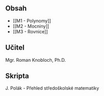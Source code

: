 ## Obsah
- [[M1 - Polynomy]]
- [[M2 - Mocniny]]
- [[M3 - Rovnice]]
## Učitel
Mgr. Roman Knobloch, Ph.D.
## Skripta
J. Polák - Přehled středoškolské matematiky